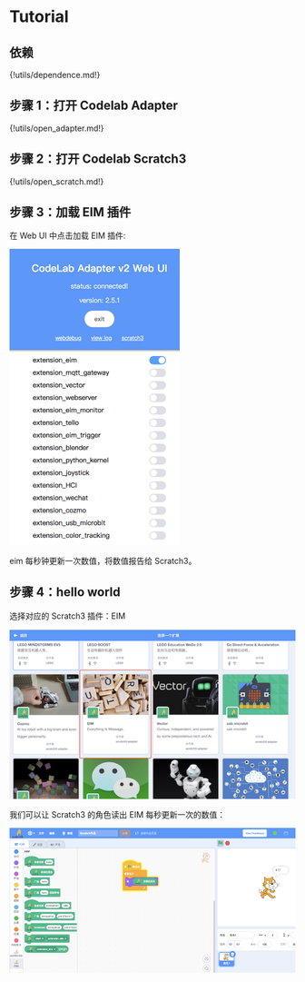 # Tutorial

## 依赖

{!utils/dependence.md!}

## 步骤 1：打开 Codelab Adapter

{!utils/open_adapter.md!}

## 步骤 2：打开 Codelab Scratch3

{!utils/open_scratch.md!}

## 步骤 3：加载 EIM 插件

在 Web UI 中点击加载 EIM 插件:

<img width="300px" src="/img/v2/open_adapter_eim_scratch_style.png"/>

eim 每秒钟更新一次数值，将数值报告给 Scratch3。

## 步骤 4：hello world

选择对应的 Scratch3 插件：EIM

<img width="600px" src="/img/v2/scratch3_extensions_eim.png"/>

我们可以让 Scratch3 的角色读出 EIM 每秒更新一次的数值：

<img width="600px" src="/img/v2/scratch_eim_read_value.png"/>
